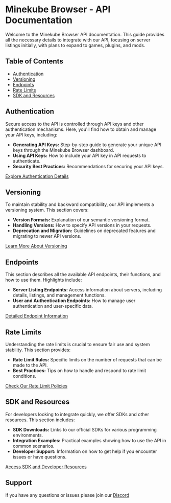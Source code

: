 # Minekube Browser - API Documentation

Welcome to the Minekube Browser API documentation. This guide provides all the necessary details to integrate with our API, focusing on server listings initially, with plans to expand to games, plugins, and mods.

## Table of Contents

- [Authentication](#authentication)
- [Versioning](#versioning)
- [Endpoints](#endpoints)
- [Rate Limits](#rate-limits)
- [SDK and Resources](#sdk-and-resources)

## Authentication

Secure access to the API is controlled through API keys and other authentication mechanisms. Here, you'll find how to obtain and manage your API keys, including:

- **Generating API Keys:** Step-by-step guide to generate your unique API keys through the Minekube Browser dashboard.
- **Using API Keys:** How to include your API key in API requests to authenticate.
- **Security Best Practices:** Recommendations for securing your API keys.

[Explore Authentication Details](/browser/api/auth)

## Versioning

To maintain stability and backward compatibility, our API implements a versioning system. This section covers:

- **Version Formats:** Explanation of our semantic versioning format.
- **Handling Versions:** How to specify API versions in your requests.
- **Deprecation and Migration:** Guidelines on deprecated features and migrating to newer API versions.

[Learn More About Versioning](/browser/api/versions)

## Endpoints

This section describes all the available API endpoints, their functions, and how to use them. Highlights include:

- **Server Listing Endpoints:** Access information about servers, including details, listings, and management functions.
- **User and Authentication Endpoints:** How to manage user authentication and user-specific data.

[Detailed Endpoint Information](/browser/api/endpoints)

## Rate Limits

Understanding the rate limits is crucial to ensure fair use and system stability. This section provides:

- **Rate Limit Rules:** Specific limits on the number of requests that can be made to the API.
- **Best Practices:** Tips on how to handle and respond to rate limit conditions.

[Check Our Rate Limit Policies](/browser/api/ratelimits)

## SDK and Resources

For developers looking to integrate quickly, we offer SDKs and other resources. This section includes:

- **SDK Downloads:** Links to our official SDKs for various programming environments.
- **Integration Examples:** Practical examples showing how to use the API in common scenarios.
- **Developer Support:** Information on how to get help if you encounter issues or have questions.

[Access SDK and Developer Resources](/browser/api/developers)


## Support
If you have any questions or issues please join our [Discord](https://minekube.com/discord)

